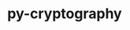 ---
title: "py-cryptography"
layout: cache
categories: [package, develop-2023-08-27]
meta: {"versions": ["2.7", "38.0.1", "40.0.2"], "compilers": ["gcc@=11.1.0", "gcc@=7.5.0", "oneapi@=2023.2.0"], "oss": ["ubuntu18.04", "ubuntu20.04"], "platforms": ["linux"], "targets": ["ppc64le", "x86_64", "x86_64_v3"], "stacks": ["e4s", "e4s-oneapi", "e4s-power", "radiuss", "root"], "num_specs": 5, "num_specs_by_stack": {"radiuss": 2, "root": 5, "e4s-power": 1, "e4s-oneapi": 1, "e4s": 1}}
spec_details: [{"hash": "rfqwqewfjcy44yaxn5qbjzlbbxidocpr", "compiler": "gcc@=7.5.0", "versions": ["2.7"], "os": "ubuntu18.04", "platform": "linux", "target": "x86_64_v3", "variants": ["build_system=python_pip", "~idna"], "stacks": ["radiuss", "root"], "size": "-", "tarball": "https://binaries.spack.io/develop-2023-08-27/build_cache/linux-ubuntu18.04-x86_64_v3/gcc-7.5.0/py-cryptography-2.7/linux-ubuntu18.04-x86_64_v3-gcc-7.5.0-py-cryptography-2.7-rfqwqewfjcy44yaxn5qbjzlbbxidocpr.spack"}, {"hash": "mosrj24sb6rk6jk5klegf45fo6jdyfuc", "compiler": "gcc@=7.5.0", "versions": ["2.7"], "os": "ubuntu18.04", "platform": "linux", "target": "x86_64_v3", "variants": ["build_system=python_pip", "~idna"], "stacks": ["radiuss", "root"], "size": "-", "tarball": "https://binaries.spack.io/develop-2023-08-27/build_cache/linux-ubuntu18.04-x86_64_v3/gcc-7.5.0/py-cryptography-2.7/linux-ubuntu18.04-x86_64_v3-gcc-7.5.0-py-cryptography-2.7-mosrj24sb6rk6jk5klegf45fo6jdyfuc.spack"}, {"hash": "fasmtmdwjdyrgdxatfswmv6xr43m2azh", "compiler": "gcc@=11.1.0", "versions": ["40.0.2"], "os": "ubuntu20.04", "platform": "linux", "target": "ppc64le", "variants": ["build_system=python_pip"], "stacks": ["e4s-power", "root"], "size": "-", "tarball": "https://binaries.spack.io/develop-2023-08-27/build_cache/linux-ubuntu20.04-ppc64le/gcc-11.1.0/py-cryptography-40.0.2/linux-ubuntu20.04-ppc64le-gcc-11.1.0-py-cryptography-40.0.2-fasmtmdwjdyrgdxatfswmv6xr43m2azh.spack"}, {"hash": "wprrv4hvjir7ijuubcovldilkuzef26c", "compiler": "oneapi@=2023.2.0", "versions": ["38.0.1"], "os": "ubuntu20.04", "platform": "linux", "target": "x86_64", "variants": ["build_system=python_pip"], "stacks": ["e4s-oneapi", "root"], "size": "-", "tarball": "https://binaries.spack.io/develop-2023-08-27/build_cache/linux-ubuntu20.04-x86_64/oneapi-2023.2.0/py-cryptography-38.0.1/linux-ubuntu20.04-x86_64-oneapi-2023.2.0-py-cryptography-38.0.1-wprrv4hvjir7ijuubcovldilkuzef26c.spack"}, {"hash": "4qnq7zs66tlmpahib5gqh5zmxis7fo44", "compiler": "gcc@=11.1.0", "versions": ["40.0.2"], "os": "ubuntu20.04", "platform": "linux", "target": "x86_64_v3", "variants": ["build_system=python_pip"], "stacks": ["root", "e4s"], "size": "-", "tarball": "https://binaries.spack.io/develop-2023-08-27/build_cache/linux-ubuntu20.04-x86_64_v3/gcc-11.1.0/py-cryptography-40.0.2/linux-ubuntu20.04-x86_64_v3-gcc-11.1.0-py-cryptography-40.0.2-4qnq7zs66tlmpahib5gqh5zmxis7fo44.spack"}]
---
